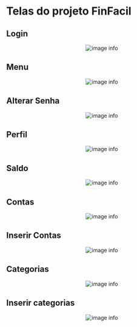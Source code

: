 # Telas do projeto FinFacil

## Login

<div align="center">

![image info](./prints/print1.png)

</div>

## Menu

<div align="center">

![image info](./prints/print2.png)

</div>

## Alterar Senha

<div align="center">

![image info](./prints/print3.png)

</div>

## Perfil

<div align="center">

![image info](./prints/print4.png)

</div>

## Saldo

<div align="center">

![image info](./prints/print5.png)

</div>

## Contas

<div align="center">

![image info](./prints/print6.png)

</div>

## Inserir Contas

<div align="center">

![image info](./prints/print7.png)

</div>

## Categorias

<div align="center">

![image info](./prints/print8.png)

</div>

## Inserir categorias

<div align="center">

![image info](./prints/print9.png)

</div>

